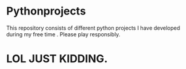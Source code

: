 # Pythonprojects
This repository consists of different python projects I have developed during my free time .
Please play responsibly.
# LOL JUST KIDDING.
